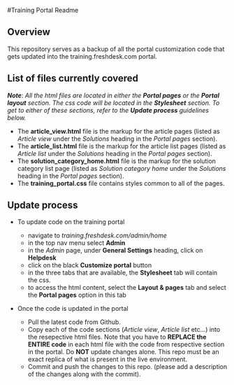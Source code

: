 #Training Portal Readme

## Overview
This repository serves as a backup of all the portal customization code that gets updated into the training.freshdesk.com portal.

## List of files currently covered
**_Note_**: *All the html files are located in either the* **_Portal pages_** *or the* **_Portal_ _layout_** *section. The css code will be located in the* **_Stylesheet_** *section. To get to either of these sections, refer to the* **_Update_ _process_** *guidelines below.*
- The **article_view.html** file is the markup for the article pages (listed as *Article view* under the *Solutions* heading in the *Portal pages* section).
- The **article_list.html** file is the markup for the article list pages (listed as *Article list* under the *Solutions* heading in the *Portal pages* section).
- The **solution_category_home.html** file is the markup for the solution category list page (listed as *Solution category home* under the *Solutions* heading in the *Portal pages* section).
- The **training_portal.css** file contains styles common to all of the pages.

## Update process
- To update code on the training portal
  - navigate to *training.freshdesk.com/admin/home*
  - in the top nav menu select **Admin**
  - in the *Admin* page, under **General Settings** heading, click on **Helpdesk**
  - click on the black **Customize portal** button
  - in the three tabs that are available, the **Stylesheet** tab will contain the css.
  - to access the html content, select the **Layout & pages** tab and select the **Portal pages** option in this tab
  
- Once the code is updated in the portal
  - Pull the latest code from Github.
  - Copy each of the code sections (*Article view*, *Article list* etc...) into the resepective html files. Note that you have to **REPLACE the ENTIRE code** in each html file with the code from respective section in the portal. Do **NOT** update changes alone. This repo must be an exact replica of what is present in the live environment.
  - Commit and push the changes to this repo. (please add a description of the changes along with the commit).
